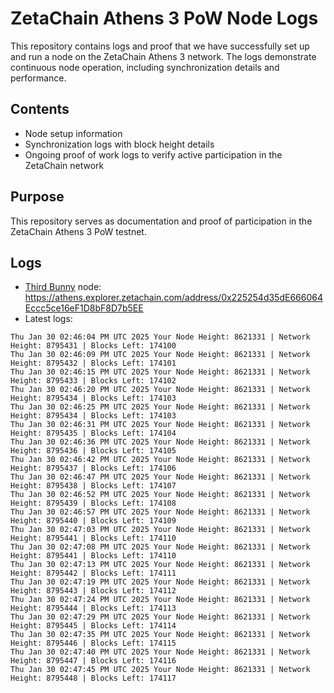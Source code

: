 # ZetaChain Athens 3 PoW Node Logs
This repository contains logs and proof that we have successfully set up and run a node on the ZetaChain Athens 3 network. The logs demonstrate continuous node operation, including synchronization details and performance.

## Contents
- Node setup information
- Synchronization logs with block height details
- Ongoing proof of work logs to verify active participation in the ZetaChain network

## Purpose
This repository serves as documentation and proof of participation in the ZetaChain Athens 3 PoW testnet.

## Logs

- [Third Bunny](https://thirdbunny.xyz/) node: https://athens.explorer.zetachain.com/address/0x225254d35dE666064Eccc5ce16eF1D8bF8D7b5EE
- Latest logs:
```
Thu Jan 30 02:46:04 PM UTC 2025 Your Node Height: 8621331 | Network Height: 8795431 | Blocks Left: 174100
Thu Jan 30 02:46:09 PM UTC 2025 Your Node Height: 8621331 | Network Height: 8795432 | Blocks Left: 174101
Thu Jan 30 02:46:15 PM UTC 2025 Your Node Height: 8621331 | Network Height: 8795433 | Blocks Left: 174102
Thu Jan 30 02:46:20 PM UTC 2025 Your Node Height: 8621331 | Network Height: 8795434 | Blocks Left: 174103
Thu Jan 30 02:46:25 PM UTC 2025 Your Node Height: 8621331 | Network Height: 8795434 | Blocks Left: 174103
Thu Jan 30 02:46:31 PM UTC 2025 Your Node Height: 8621331 | Network Height: 8795435 | Blocks Left: 174104
Thu Jan 30 02:46:36 PM UTC 2025 Your Node Height: 8621331 | Network Height: 8795436 | Blocks Left: 174105
Thu Jan 30 02:46:42 PM UTC 2025 Your Node Height: 8621331 | Network Height: 8795437 | Blocks Left: 174106
Thu Jan 30 02:46:47 PM UTC 2025 Your Node Height: 8621331 | Network Height: 8795438 | Blocks Left: 174107
Thu Jan 30 02:46:52 PM UTC 2025 Your Node Height: 8621331 | Network Height: 8795439 | Blocks Left: 174108
Thu Jan 30 02:46:57 PM UTC 2025 Your Node Height: 8621331 | Network Height: 8795440 | Blocks Left: 174109
Thu Jan 30 02:47:03 PM UTC 2025 Your Node Height: 8621331 | Network Height: 8795441 | Blocks Left: 174110
Thu Jan 30 02:47:08 PM UTC 2025 Your Node Height: 8621331 | Network Height: 8795441 | Blocks Left: 174110
Thu Jan 30 02:47:13 PM UTC 2025 Your Node Height: 8621331 | Network Height: 8795442 | Blocks Left: 174111
Thu Jan 30 02:47:19 PM UTC 2025 Your Node Height: 8621331 | Network Height: 8795443 | Blocks Left: 174112
Thu Jan 30 02:47:24 PM UTC 2025 Your Node Height: 8621331 | Network Height: 8795444 | Blocks Left: 174113
Thu Jan 30 02:47:29 PM UTC 2025 Your Node Height: 8621331 | Network Height: 8795445 | Blocks Left: 174114
Thu Jan 30 02:47:35 PM UTC 2025 Your Node Height: 8621331 | Network Height: 8795446 | Blocks Left: 174115
Thu Jan 30 02:47:40 PM UTC 2025 Your Node Height: 8621331 | Network Height: 8795447 | Blocks Left: 174116
Thu Jan 30 02:47:45 PM UTC 2025 Your Node Height: 8621331 | Network Height: 8795448 | Blocks Left: 174117
```
